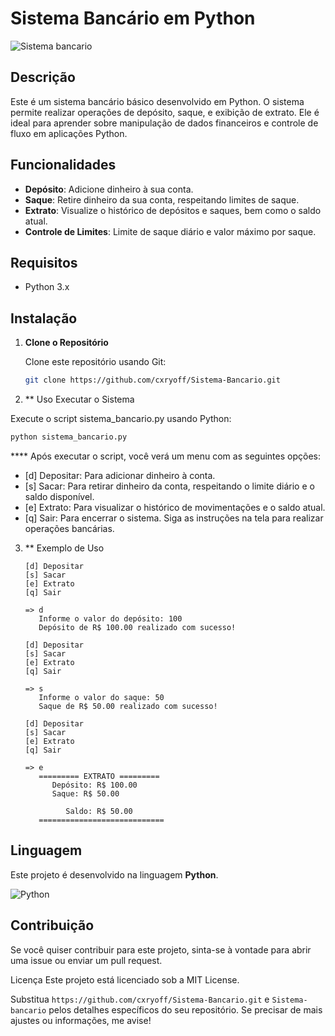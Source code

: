 # Sistema Bancário em Python

![Sistema bancario](https://i.pinimg.com/originals/fc/96/73/fc96737823959a395482adf0a620c60a.gif)


## Descrição

Este é um sistema bancário básico desenvolvido em Python. O sistema permite realizar operações de depósito, saque, e exibição de extrato. Ele é ideal para aprender sobre manipulação de dados financeiros e controle de fluxo em aplicações Python.

## Funcionalidades

- **Depósito**: Adicione dinheiro à sua conta.
- **Saque**: Retire dinheiro da sua conta, respeitando limites de saque.
- **Extrato**: Visualize o histórico de depósitos e saques, bem como o saldo atual.
- **Controle de Limites**: Limite de saque diário e valor máximo por saque.

## Requisitos

- Python 3.x

## Instalação

1. **Clone o Repositório**

   Clone este repositório usando Git:

   ```sh
   git clone https://github.com/cxryoff/Sistema-Bancario.git

2. ** Uso
Executar o Sistema

Execute o script sistema_bancario.py usando Python:

```sh
python sistema_bancario.py
```

**** Após executar o script, você verá um menu com as seguintes opções:

- [d] Depositar: Para adicionar dinheiro à conta.
- [s] Sacar: Para retirar dinheiro da conta, respeitando o limite diário e o saldo disponível.
- [e] Extrato: Para visualizar o histórico de movimentações e o saldo atual.
- [q] Sair: Para encerrar o sistema.
Siga as instruções na tela para realizar operações bancárias.

3. ** Exemplo de Uso
   ```
   [d] Depositar
   [s] Sacar
   [e] Extrato
   [q] Sair

   => d
      Informe o valor do depósito: 100
      Depósito de R$ 100.00 realizado com sucesso!

   [d] Depositar
   [s] Sacar
   [e] Extrato
   [q] Sair

   => s
      Informe o valor do saque: 50
      Saque de R$ 50.00 realizado com sucesso!

   [d] Depositar
   [s] Sacar
   [e] Extrato
   [q] Sair

   => e
      ========= EXTRATO =========
         Depósito: R$ 100.00
         Saque: R$ 50.00

            Saldo: R$ 50.00
      ============================
   
## Linguagem

Este projeto é desenvolvido na linguagem **Python**.

![Python](https://img.shields.io/badge/python-3.9-blue)


   
## Contribuição
Se você quiser contribuir para este projeto, sinta-se à vontade para abrir uma issue ou enviar um pull request.

Licença
Este projeto está licenciado sob a MIT License.


Substitua `https://github.com/cxryoff/Sistema-Bancario.git` e `Sistema-bancario` pelos detalhes específicos do seu repositório. Se precisar de mais ajustes ou informações, me avise!
